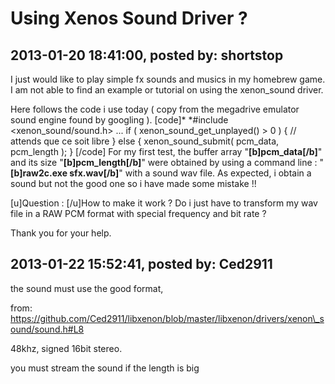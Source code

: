 # Using Xenos Sound Driver ?

## 2013-01-20 18:41:00, posted by: shortstop

I just would like to play simple fx sounds and musics in my homebrew game.  
 I am not able to find an example or tutorial on using the xenon\_sound driver.  
   
 Here follows the code i use today ( copy from the megadrive emulator sound engine found by googling ). [code]* *#include <xenon\_sound/sound.h> ... if ( xenon\_sound\_get\_unplayed() > 0 ) { // attends que ce soit libre } else { xenon\_sound\_submit( pcm\_data, pcm\_length ); } [/code] For my first test, the buffer array "**[b]pcm\_data[/b]**" and its size "**[b]pcm\_length[/b]**" were obtained by using a command line : "**[b]raw2c.exe sfx.wav[/b]**" with a sound wav file. As expected, i obtain a sound but not the good one so i have made some mistake !!  
   
 [u]Question : [/u]How to make it work ? Do i just have to transform my wav file in a RAW PCM format with special frequency and bit rate ?  
   
 Thank you for your help.

## 2013-01-22 15:52:41, posted by: Ced2911

the sound must use the good format,  
   
 from:  
 https://github.com/Ced2911/libxenon/blob/master/libxenon/drivers/xenon\_sound/sound.h#L8  
   
 48khz, signed 16bit stereo.  
   
 you must stream the sound if the length is big
